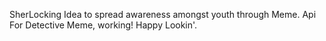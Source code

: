 SherLocking
Idea to spread awareness amongst youth through Meme.
Api For Detective Meme, working!
Happy Lookin'.